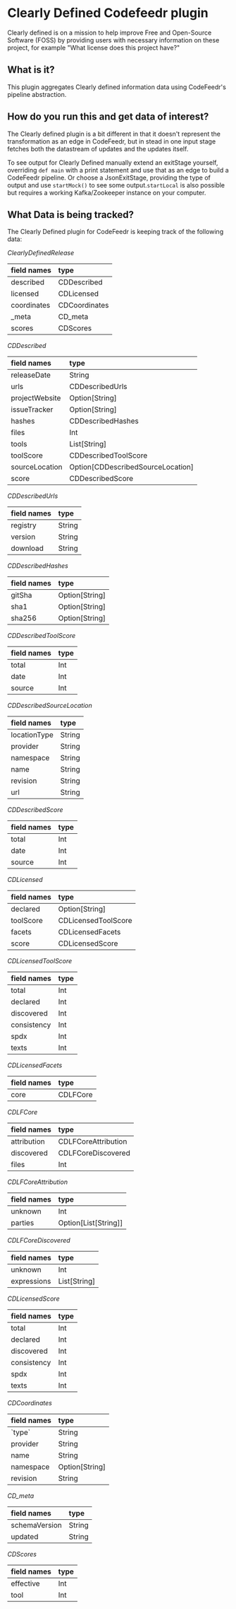 Clearly Defined Codefeedr plugin
=======================================
Clearly defined is on a mission to help improve Free and Open-Source Software (FOSS) by providing users
with necessary information on these project, for example "What license does this project have?"

**What is it?**
--------
This plugin aggregates Clearly defined information data using CodeFeedr's pipeline abstraction.

**How do you run this and get data of interest?**
-------
The Clearly defined plugin is a bit different in that it doesn't represent the transformation as an edge in 
CodeFeedr, but in stead in one input stage fetches both the datastream of updates and the updates itself.

To see output for Clearly Defined manually extend an exitStage yourself, overriding `def main` with a
print statement and use that as an edge to build a CodeFeedr pipeline. Or choose a JsonExitStage, providing the type of
output and use `startMock()` to see some output.`startLocal` is also possible but requires a working Kafka/Zookeeper instance 
on your computer.

**What Data is being tracked?**
-------------------------------
The Clearly Defined plugin for CodeFeedr is keeping track of the following data:

*ClearlyDefinedRelease* 

|field names|type|
|:-----|:----|      
|described| CDDescribed|
|licensed| CDLicensed|
|coordinates| CDCoordinates|
|_meta| CD_meta|
|scores| CDScores|
 
*CDDescribed*

|field names|type|
|:-----|:----|      
|releaseDate| String|
|urls| CDDescribedUrls|
|projectWebsite| Option[String]|
|issueTracker| Option[String]|
|hashes| CDDescribedHashes|
|files| Int|
|tools| List[String]|
|toolScore| CDDescribedToolScore|
|sourceLocation| Option[CDDescribedSourceLocation]|
|score| CDDescribedScore|

*CDDescribedUrls* 

|field names|type|
|:-----|:----|
|registry| String|
|version| String|
|download| String|

*CDDescribedHashes* 

|field names|type|
|:-----|:----|
|gitSha| Option[String]|
|sha1| Option[String]|
|sha256| Option[String]|

*CDDescribedToolScore*

|field names|type|
|:-----|:----|
|total| Int|
|date| Int|
|source| Int|

*CDDescribedSourceLocation*

|field names|type|
|:-----|:----| 
|locationType| String|
|provider| String|
|namespace| String|
|name| String|
|revision| String|
|url| String|

*CDDescribedScore* 

|field names|type|
|:-----|:----|
|total| Int|
|date| Int|
|source| Int|

*CDLicensed* 

|field names|type|
|:-----|:----|
|declared| Option[String]|
|toolScore| CDLicensedToolScore|
|facets| CDLicensedFacets|
|score| CDLicensedScore|

                              
*CDLicensedToolScore* 

|field names|type|
|:-----|:----|
|total| Int|
|declared| Int|
|discovered| Int|
|consistency| Int|
|spdx| Int|
|texts| Int|

*CDLicensedFacets*

|field names|type|
|:-----|:----|
|core| CDLFCore|

*CDLFCore* 

|field names|type|
|:-----|:----|
|attribution| CDLFCoreAttribution|
|discovered| CDLFCoreDiscovered|
|files| Int|

*CDLFCoreAttribution* 

|field names|type|
|:-----|:----|
|unknown| Int|
|parties| Option[List[String]]|

*CDLFCoreDiscovered* 

|field names|type|
|:-----|:----|
|unknown| Int|
|expressions| List[String]|

*CDLicensedScore*
 
|field names|type|
|:-----|:----|
|total| Int|
|declared| Int|
|discovered| Int|
|consistency| Int|
|spdx| Int|
|texts| Int|

*CDCoordinates*
 
|field names|type|
|:-----|:----|
|\`type\`| String|
|provider| String|
|name| String|
|namespace| Option[String]|
|revision| String|

*CD_meta*
 
|field names|type|
|:-----|:----|
|schemaVersion| String|
|updated| String|

*CDScores*
 
|field names|type|
|:-----|:----|
|effective| Int|
|tool| Int|